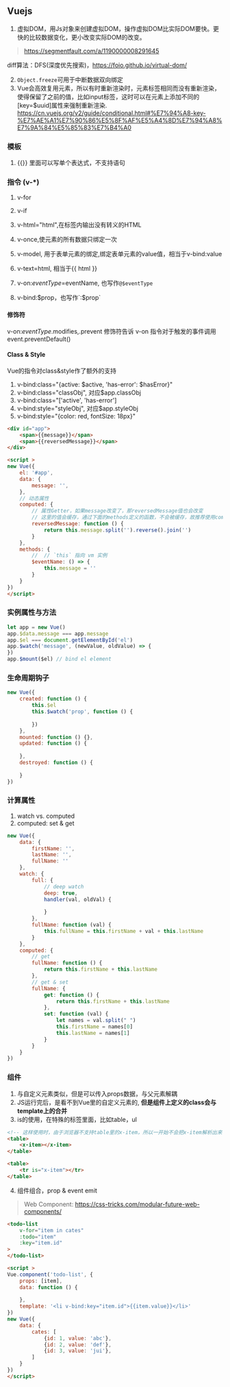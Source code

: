 ## Vuejs
1. 虚拟DOM，用Js对象来创建虚拟DOM，操作虚拟DOM比实际DOM要快。更快的比较数据变化，更小改变实际DOM的改变。
> https://segmentfault.com/a/1190000008291645

diff算法：DFS(深度优先搜索)，https://foio.github.io/virtual-dom/
 
2. `Object.freeze`可用于中断数据双向绑定
3. Vue会高效复用元素，所以有时重新渲染时，元素标签相同而没有重新渲染，使得保留了之前的值，比如input标签，这时可以在元素上添加不同的[key=$uuid]属性来强制重新渲染. https://cn.vuejs.org/v2/guide/conditional.html#%E7%94%A8-key-%E7%AE%A1%E7%90%86%E5%8F%AF%E5%A4%8D%E7%94%A8%E7%9A%84%E5%85%83%E7%B4%A0

### 模板
1. {{}} 里面可以写单个表达式，不支持语句
### 指令 (v-*)
1. v-for
2. v-if
3. v-html="html",在标签内输出没有转义的HTML
4. v-once,使元素的所有数据只绑定一次
5. v-model, 用于表单元素的绑定,绑定表单元素的value值，相当于v-bind:value
6. v-text=html, 相当于{{ html }}

6. v-on:$eventType=$eventName, 也写作`@$eventType`
7. v-bind:$prop，也写作`:$prop`
#### 修饰符
v-on:$eventType.$modifies,.prevent 修饰符告诉 v-on 指令对于触发的事件调用 event.preventDefault()
#### Class & Style
Vue的指令对class&style作了额外的支持
1. v-bind:class="{active: $active, 'has-error': $hasError}"
2. v-bind:class="classObj", 对应$app.classObj
3. v-bind:class="['active', 'has-error']
4. v-bind:style="styleObj", 对应$app.styleObj
5. v-bind:style="{color: red, fontSize: 18px}"


```html
<div id="app">
    <span>{{message}}</span>
    <span>{{reversedMessage}}</span>
</div>

<script >
new Vue({
    el: '#app',
    data: {
        message: '',
    },
    // 动态属性
    computed: {
        // 属性Getter，如果message改变了，那reversedMessage值也会改变
        // 这里的值会缓存，通过下面的methods定义的函数，不会被缓存，故推荐使用computed方式
        reversedMessage: function () {
            return this.message.split('').reverse().join('')
        }  
    },
    methods: {
        //  // `this` 指向 vm 实例
        $eventName: () => {
            this.message = ''
        }
    }
})
</script>
```

### 实例属性与方法
```js
let app = new Vue()
app.$data.message === app.message
app.$el === document.getElementById('el')
app.$watch('message', (newValue, oldValue) => {
})
app.$mount($el) // bind el element
``` 

### 生命周期钩子
```js
new Vue({
    created: function () {
        this.$el
        this.$watch('prop', function () {
               
        })
    },
    mounted: function () {},
    updated: function () {
        
    },
    destroyed: function () {
        
    }
})
```

### 计算属性
1. watch vs. computed
2. computed: set & get
```js
new Vue({
    data: {
        firstName: '',
        lastName: '',
        fullName: ''
    },
    watch: {
        full: {
            // deep watch
            deep: true,
            handler(val, oldVal) {
                
            }
        },
        fullName: function (val) {
            this.fullName = this.firstName + val + this.lastName
        }
    },
    computed: {
        // get
        fullName: function () {
            return this.firstName + this.lastName
        },
        // get & set
        fullName: {
            get: function () {
                return this.firstName + this.lastName
            },
            set: function (val) {
                let names = val.split(" ")
                this.firstName = names[0]
                this.lastName = names[1]
            }
        }
    }
})
```

### 组件
1. 与自定义元素类似，但是可以传入props数据，与父元素解耦
2. JS运行完后，是看不到Vue里的自定义元素的,
**但是组件上定义的class会与template上的合并**
3. is的使用，在特殊的标签里面，比如table，ul
```html
<!-- 这样使用时，由于浏览器不支持table里的x-item，所以一开始不会把x-item解析出来 -->
<table>
    <x-item></x-item>
</table>

<table>
    <tr is="x-item"></tr>
</table>
```
4. 组件组合，prop & event emit
> Web Component: https://css-tricks.com/modular-future-web-components/
```html
<todo-list
    v-for="item in cates"
    :todo="item"
    :key="item.id"
>
</todo-list>

<script >
Vue.component('todo-list', {
    props: [item],
    data: function () {
          
    },
    template: '<li v-bind:key="item.id">{{item.value}}</li>'
})
new Vue({
    data: {
        cates: [
            {id: 1, value: 'abc'},
            {id: 2, value: 'def'},
            {id: 3, value: 'jui'},
        ]
    }
})
</script>
```
